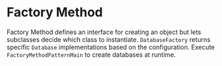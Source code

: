 # Factory Method

Factory Method defines an interface for creating an object but lets
subclasses decide which class to instantiate. `DatabaseFactory` returns
specific `Database` implementations based on the configuration. Execute
`FactoryMethodPatternMain` to create databases at runtime.
